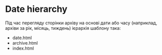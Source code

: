 # Date hierarchy

Під час перегляду сторінки архіву на основі дати або часу 
(наприклад, архіви за рік, місяць, тиждень) ієрархія шаблону така:

- date.html
- archive.html
- index.html
